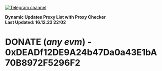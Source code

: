 [![Telegram channel](https://img.shields.io/endpoint?url=https://runkit.io/damiankrawczyk/telegram-badge/branches/master?url=https://t.me/n4z4v0d)](https://t.me/n4z4v0d) 

**Dynamic Updates Proxy List with Proxy Checker**  
**Last Updated: 16.12.23 22:02**

# DONATE (_any evm_) - 0xDEADf12DE9A24b47Da0a43E1bA70B8972F5296F2
